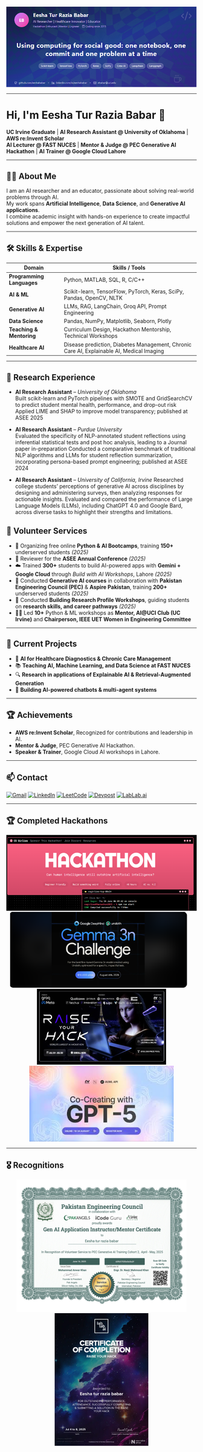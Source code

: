 
![Banner](https://raw.githubusercontent.com/Eeshababar/Eeshababar/main/assets/Banner.png)


---

# Hi, I'm Eesha Tur Razia Babar 👋

**UC Irvine Graduate** | **AI Research Assistant @ University of Oklahoma** | **AWS re:Invent Scholar**  
**AI Lecturer @ FAST NUCES** | **Mentor & Judge @ PEC Generative AI Hackathon** | **AI Trainer @ Google Cloud Lahore**  

---

## 👩‍💻 About Me

I am an AI researcher and an educator, passionate about solving real-world problems through AI.  
My work spans **Artificial Intelligence**, **Data Science**, and **Generative AI applications**.  
I combine academic insight with hands-on experience to create impactful solutions and empower the next generation of AI talent.

---

## 🛠 Skills & Expertise

| **Domain**               | **Skills / Tools** |
|--------------------------|--------------------|
| **Programming Languages**| Python, MATLAB, SQL, R, C/C++ |
| **AI & ML**              | Scikit-learn, TensorFlow, PyTorch, Keras, SciPy, Pandas, OpenCV, NLTK |
| **Generative AI**        | LLMs, RAG, LangChain, Groq API, Prompt Engineering |
| **Data Science**         | Pandas, NumPy, Matplotlib, Seaborn, Plotly |
| **Teaching & Mentoring** | Curriculum Design, Hackathon Mentorship, Technical Workshops |
| **Healthcare AI**        | Disease prediction, Diabetes Management, Chronic Care AI, Explainable AI, Medical Imaging |


---

## 🔬 Research Experience

- **AI Research Assistant** – *University of Oklahoma*  
Built scikit-learn and PyTorch pipelines with SMOTE and GridSearchCV to predict student mental health,
performance, and drop-out risk
Applied LIME and SHAP to improve model transparency; published at ASEE 2025

- **AI Research Assistant** – *Purdue University*  
Evaluated the specificity of NLP-annotated student reflections using inferential statistical tests and post
hoc analysis, leading to a Journal paper in-preparation
Conducted a comparative benchmark of traditional NLP algorithms and LLMs for student reflection
summarization, incorporating persona-based prompt engineering; published at ASEE 2024

- **AI Research Assistant** – *University of California, Irvine*
Researched college students’ perceptions of generative AI across disciplines by designing and administering surveys, 
then analyzing responses for actionable insights.
Evaluated and compared the performance of Large Language Models (LLMs), including ChatGPT 4.0 and Google Bard, 
across diverse tasks to highlight their strengths and limitations.
  
## 🤝 Volunteer Services

- 📢 Organizing free online **Python & AI Bootcamps**, training **150+** underserved students *(2025)*  
- 📄 Reviewer for the **ASEE Annual Conference** *(2025)*  
- ☁️ Trained **300+** students to build AI-powered apps with **Gemini + Google Cloud** through *Build with AI Workshops*, Lahore *(2025)*  
- 🤝 Conducted **Generative AI courses** in collaboration with **Pakistan Engineering Council (PEC)** & **Aspire Pakistan**, training **200+** underserved students *(2025)*  
- 🧭 Conducted **Building Research Profile Workshops**, guiding students on **research skills, and career pathways** *(2025)*  
- 👩‍🏫 Led **10+** Python & ML workshops as **Mentor, AI@UCI Club (UC Irvine)** and **Chairperson, IEEE UET Women in Engineering Committee**  

---

## 🚀 Current Projects
- 🧠 **AI for Healthcare Diagnostics & Chronic Care Management**  
- 📚 **Teaching AI, Machine Learning, and Data Science at FAST NUCES**  
- 🔍 **Research in applications of Explainable AI & Retrieval-Augmented Generation**  
- 🤖 **Building AI-powered chatbots & multi-agent systems**  

---

## 🏆 Achievements
- **AWS re:Invent Scholar**, Recognized for contributions and leadership in AI.
- **Mentor & Judge**, PEC Generative AI Hackathon.
- **Speaker & Trainer**, Google Cloud AI workshops in Lahore.

---

## 📫 Contact

[![Gmail](https://img.shields.io/badge/Gmail-D14836?style=for-the-badge&logo=gmail&logoColor=white)](mailto:ebabar@uci.edu)
[![LinkedIn](https://img.shields.io/badge/LinkedIn-0A66C2?style=for-the-badge&logo=linkedin&logoColor=white)](https://www.linkedin.com/in/eeshababar/)
[![LeetCode](https://img.shields.io/badge/LeetCode-FFA116?style=for-the-badge&logo=leetcode&logoColor=black)](https://leetcode.com/u/Eesha_babar/)
[![Devpost](https://img.shields.io/badge/Devpost-003E54?style=for-the-badge&logo=devpost&logoColor=white)](https://devpost.com/ebabar?ref_content=user-portfolio&ref_feature=portfolio&ref_medium=global-nav)
[![LabLab.ai](https://img.shields.io/badge/LabLab.ai-000000?style=for-the-badge&logo=react&logoColor=white)](https://lablab.ai/u/@Ebabar)



---

## 🏆 Completed Hackathons

<p align="center">
  <img src="https://github.com/Eeshababar/Eeshababar/blob/main/assets/CS%20girlies.PNG" alt="CS Girlies" height="200" style="margin-right:15px;"/>
  <img src="https://raw.githubusercontent.com/Eeshababar/Eeshababar/main/assets/gamma3n.png" alt="Gamma3n" height="200" style="margin-right:15px;"/>
  <img src="https://github.com/Eeshababar/Eeshababar/blob/main/assets/raise%20your%20hack%20img.png" alt="Hackathon" height="200"/>
  <img src="https://github.com/Eeshababar/Eeshababar/blob/main/assets/GPT-5%20hack%20image.jfif" alt="Hackathon" height="200"/>
    
</p>


---

## 🎖️ Recognitions

<p align="center">
  <img src="https://github.com/Eeshababar/Eeshababar/blob/main/assets/GenAI%20mentorship.jpg?raw=true" alt="GenAI Mentorship" height="350"/><br>
  <img src="https://github.com/Eeshababar/Eeshababar/blob/main/assets/Hackathon1 " alt="GenAI Mentorship" height="350"/><br>
</p>




